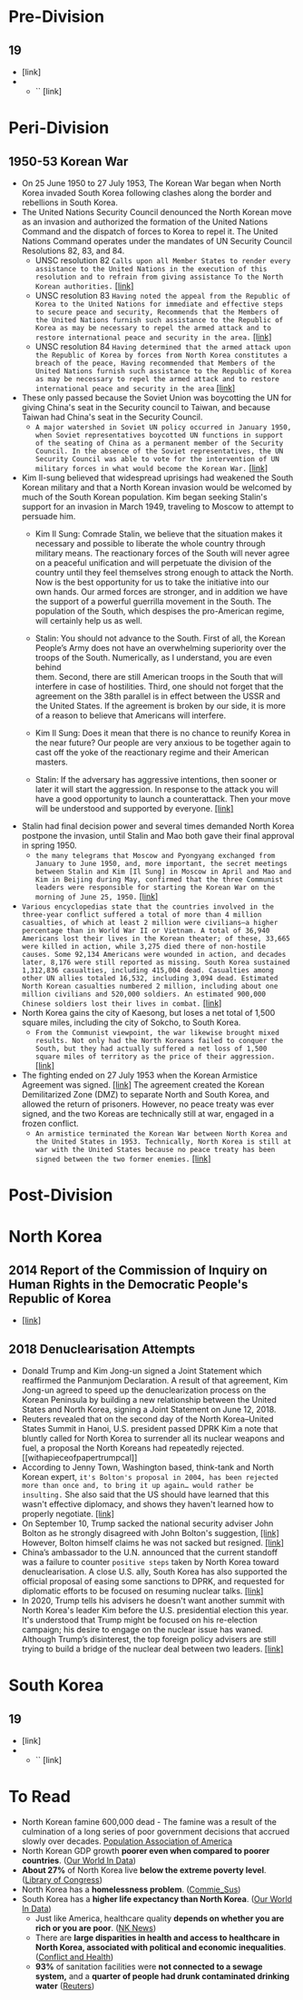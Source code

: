 # Pre-Division
## 19
- [link]
- - `` [link]
# Peri-Division
## 1950-53 Korean War
- On 25 June 1950 to 27 July 1953, The Korean War began when North Korea invaded South Korea following clashes along the border and rebellions in South Korea.
- The United Nations Security Council denounced the North Korean move as an invasion and authorized the formation of the United Nations Command and the dispatch of forces to Korea to repel it. The United Nations Command operates under the mandates of UN Security Council Resolutions 82, 83, and 84.
    - UNSC resolution 82 `Calls upon all Member States to render every assistance to the United Nations in the execution of this resolution and to refrain from giving assistance To the North Korean authorities.` [[link]](https://undocs.org/Home/Mobile?FinalSymbol=S%2FRES%2F82(1950)&Language=E&DeviceType=Desktop&LangRequested=False)
    - UNSC resolution 83 `Having noted the appeal from the Republic of Korea to the United Nations for immediate and effective steps to secure peace and security, Recommends that the Members of the United Nations furnish such assistance to the Republic of Korea as may be necessary to repel the armed attack and to restore international peace and security in the area.` [[link]](https://undocs.org/Home/Mobile?FinalSymbol=S%2FRES%2F83(1950)&Language=E&DeviceType=Desktop&LangRequested=False)
    - UNSC resolution 84 `Having determined that the armed attack upon the Republic of Korea by forces from North Korea constitutes a breach of the peace, Having recommended that Members of the United Nations furnish such assistance to the Republic of Korea as may be necessary to repel the armed attack and to restore international peace and security in the area` [[link]](https://undocs.org/Home/Mobile?FinalSymbol=S%2FRES%2F83(1950)&Language=E&DeviceType=Desktop&LangRequested=False)
- These only passed because the Soviet Union was boycotting the UN for giving China's seat in the Security council to Taiwan, and because Taiwan had China's seat in the Security Council.
    - `A major watershed in Soviet UN policy occurred in January 1950, when Soviet representatives boycotted UN functions in support of the seating of China as a permanent member of the Security Council. In the absence of the Soviet representatives, the UN Security Council was able to vote for the intervention of UN military forces in what would become the Korean War.` [[link]](https://cloudflare-ipfs.com/ipfs/bafykbzacebzsacyrd43t4yxmmyiajmpos5fijr3xnjo7vrjxzt5pxokzbx626?filename=Zickel%20Raymond%20E.%20%28Ed.%29%20-%20Soviet%20Union_%20A%20Country%20Study.pdf)
- Kim Il-sung believed that widespread uprisings had weakened the South Korean military and that a North Korean invasion would be welcomed by much of the South Korean population. Kim began seeking Stalin's support for an invasion in March 1949, traveling to Moscow to attempt to persuade him.
    - Kim Il Sung: Comrade Stalin, we believe that the situation makes it necessary and possible to liberate the whole country through military means. The reactionary forces of the South will never agree on a peaceful unification and will perpetuate the division of the country until they feel themselves strong enough to attack the North. Now is the best opportunity for us to take the initiative into our  
        own hands. Our armed forces are stronger, and in addition we have the support of a powerful guerrilla movement in the South. The population of the South, which despises the pro-American regime, will certainly help us as well.  
        
    - Stalin: You should not advance to the South. First of all, the Korean People’s Army does not have an overwhelming superiority over the troops of the South. Numerically, as I understand, you are even behind  
        them. Second, there are still American troops in the South that will interfere in case of hostilities. Third, one should not forget that the agreement on the 38th parallel is in effect between the USSR and the United States. If the agreement is broken by our side, it is more of a reason to believe that Americans will interfere.  
        
    - Kim Il Sung: Does it mean that there is no chance to reunify Korea in the near future? Our people are very anxious to be together again to cast off the yoke of the reactionary regime and their American masters.
    - Stalin: If the adversary has aggressive intentions, then sooner or later it will start the aggression. In response to the attack you will have a good opportunity to launch a counterattack. Then your move will be understood and supported by everyone. [[link]](https://www.wilsoncenter.org/sites/default/files/media/documents/publication/ACFAEF.pdf)
- Stalin had final decision power and several times demanded North Korea postpone the invasion, until Stalin and Mao both gave their final approval in spring 1950.
    - `the many telegrams that Moscow and Pyongyang exchanged from January to June 1950, and, more important, the secret meetings between Stalin and Kim [Il Sung] in Moscow in April and Mao and Kim in Beijing during May, confirmed that the three Communist leaders were responsible for starting the Korean War on the morning of June 25, 1950.` [[link]](https://sci-hub.ee/10.1163/18765610-02102010)
- `Various encyclopedias state that the countries involved in the three-year conflict suffered a total of more than 4 million casualties, of which at least 2 million were civilians—a higher percentage than in World War II or Vietnam. A total of 36,940 Americans lost their lives in the Korean theater; of these, 33,665 were killed in action, while 3,275 died there of non-hostile causes. Some 92,134 Americans were wounded in action, and decades later, 8,176 were still reported as missing. South Korea sustained 1,312,836 casualties, including 415,004 dead. Casualties among other UN allies totaled 16,532, including 3,094 dead. Estimated North Korean casualties numbered 2 million, including about one million civilians and 520,000 soldiers. An estimated 900,000 Chinese soldiers lost their lives in combat.` [[link]](https://cloudflare-ipfs.com/ipfs/bafykbzaceaaobxm5dohpomewcwc57evvcnvqo7624amtv2pdtpzg2a5ukut3o?filename=%20-%20The%20Korean%20War%20A%20History-Modern%20Library%20%282010%29.pdf)
- North Korea gains the city of Kaesong, but loses a net total of 1,500 square miles, including the city of Sokcho, to South Korea.
    - `From the Communist viewpoint, the war likewise brought mixed results. Not only had the North Koreans failed to conquer the South, but they had actually suffered a net loss of 1,500 square miles of territory as the price of their aggression.` [[link]](https://cloudflare-ipfs.com/ipfs/bafykbzacecdmfqldrigqzq57nb2kpanrk3ijkmeqp3gh6eva4xu3lvp4tmsao?filename=Birtle%2C%20Andrew%20James%20-%20The%20Korean%20War%20_%20years%20of%20stalemate%2C%20July%201951-July%201953-U.S.%20Army%20Center%20for%20Military%20History%20%282000%29.pdf)
- The fighting ended on 27 July 1953 when the Korean Armistice Agreement was signed. [[link]](https://s3.amazonaws.com/NARAprodstorage/lz/rediscovery/02926_2003.pdf) The agreement created the Korean Demilitarized Zone (DMZ) to separate North and South Korea, and allowed the return of prisoners. However, no peace treaty was ever signed, and the two Koreas are technically still at war, engaged in a frozen conflict.
    - `An armistice terminated the Korean War between North Korea and the United States in 1953. Technically, North Korea is still at war with the United States because no peace treaty has been signed between the two former enemies.` [[link]](https://cloudflare-ipfs.com/ipfs/bafykbzacecvni2yvpeoopgbc5hgqowzgb3okcqhij3gq4ou43ynn47rvpqoju?filename=Kai%20He%2C%20Huiyun%20Feng%20-%20Prospect%20Theory%20and%20Foreign%20Policy%20Analysis%20in%20the%20Asia%20Pacific_%20Rational%20Leaders%20and%20Risky%20Behavior-Routledge%20%282012%29.pdf)
# Post-Division
# North Korea
## 2014 Report of the Commission of Inquiry on Human Rights in the Democratic People's Republic of Korea
- [[link]](https://en.wikipedia.org/wiki/Report_of_the_Commission_of_Inquiry_on_Human_Rights_in_the_Democratic_People%27s_Republic_of_Korea)
## 2018 Denuclearisation Attempts
- Donald Trump and Kim Jong-un signed a Joint Statement which reaffirmed the Panmunjom Declaration. A result of that agreement, Kim Jong-un agreed to speed up the denuclearization process on the Korean Peninsula by building a new relationship between the United States and North Korea, signing a Joint Statement on June 12, 2018.
- Reuters revealed that on the second day of the North Korea–United States Summit in Hanoi, U.S. president passed DPRK Kim a note that bluntly called for North Korea to surrender all its nuclear weapons and fuel, a proposal the North Koreans had repeatedly rejected. [[withapieceofpapertrumpcal]]
- According to Jenny Town, Washington based, think-tank and North Korean expert, `it's Bolton's proposal in 2004, has been rejected more than once and, to bring it up again… would rather be insulting.` She also said that the US should have learned that this wasn't effective diplomacy, and shows they haven't learned how to properly negotiate. [[link]](https://www.reuters.com/article/us-northkorea-usa-document-exclusive/exclusive-with-a-piece-of-paper-trump-called-on-kim-to-hand-over-nuclear-weapons-idUSKCN1RA2NR)
- On September 10, Trump sacked the national security adviser John Bolton as he strongly disagreed with John Bolton's suggestion, [[link]](https://www.news.com.au/finance/work/leaders/sacked-national-security-adviser-john-boltons-legacy-of-turmoil/news-story/7d35044f50c60f1cbefd4e9282f44044) However, Bolton himself claims he was not sacked but resigned. [[link]](https://www.nytimes.com/2019/09/11/podcasts/the-daily/john-bolton-is-fired-or-did-he-resign.html?showTranscript=1)
- China’s ambassador to the U.N. announced that the current standoff was a failure to counter `positive steps` taken by North Korea toward denuclearisation. A close U.S. ally, South Korea has also supported the official proposal of easing some sanctions to DPRK, and requested for diplomatic efforts to be focused on resuming nuclear talks. [[link]](https://www.reuters.com/article/us-northkorea-usa-un-china-analysis/u-s-led-pressure-fractures-as-china-russia-push-for-north-korea-sanctions-relief-idUSKBN1YL0OX)
- In 2020, Trump tells his advisers he doesn't want another summit with North Korea's leader Kim before the U.S. presidential election this year. It's understood that Trump might be focused on his re-election campaign; his desire to engage on the nuclear issue has waned. Although Trump’s disinterest, the top foreign policy advisers are still trying to build a bridge of the nuclear deal between two leaders. [[link]](https://www.bbc.com/news/world-asia-51074956)
# South Korea
## 19
- [link]
- - `` [link]
# To Read
- North Korean famine 600,000 dead - The famine was a result of the culmination of a long series of poor government decisions that accrued slowly over decades. [Population Association of America](https://web.archive.org/web/20220209000506/https://paa2011.princeton.edu/papers/111030)
- North Korean GDP growth **poorer even when compared to poorer countries**. ([Our World In Data](https://web.archive.org/web/20220209000506/https://ourworldindata.org/grapher/gdp-per-capita-clio-infra?tab=chart&time=1950..latest&country=PRK~JAM~GTM~URY~DOM~HTI~AGO~ARG~AFG))
- **About 27%** of North Korea live **below the extreme poverty level**. ([Library of Congress](https://web.archive.org/web/20220209000506/https://files.catbox.moe/glvrzk.pdf#page=8))
- North Korea has a **homelessness problem**. ([Commie_Sus](https://web.archive.org/web/20220209000506/https://rentry.co/commiesushomeless/pdf))
- South Korea has a **higher life expectancy than North Korea**. ([Our World In Data](https://web.archive.org/web/20220209000506/https://ourworldindata.org/grapher/life-expectancy?country=KOR%7EPRK))
    - Just like America, healthcare quality **depends on whether you are rich or you are poor**. ([NK News](https://web.archive.org/web/20220209000506/https://www.nknews.org/2020/02/ask-a-north-korean-what-is-the-healthcare-system-in-the-dprk-really-like/))
    - There are **large disparities in health and access to healthcare in North Korea, associated with political and economic inequalities**. ([Conflict and Health](https://web.archive.org/web/20220209000506/https://conflictandhealth.biomedcentral.com/track/pdf/10.1186/s13031-020-00284-y.pdf))
    - **93%** of sanitation facilities were **not connected to a sewage system,** and a **quarter of people had drunk contaminated drinking water** ([Reuters](https://web.archive.org/web/20220209000506/https://www.reuters.com/article/us-northkorea-unicef/tackling-north-koreas-chronically-poor-sewage-not-rocket-science-u-n-idUSKBN1JG2Q4))